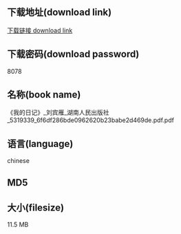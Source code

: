 ## 下载地址(download link)
[下载链接 download link](https://tutu365.netlify.app/?s=%E3%80%8A%E6%88%91%E7%9A%84%E6%97%A5%E8%AE%B0%E3%80%8B_%E5%88%98%E5%AE%BE%E9%9B%81_%E6%B9%96%E5%8D%97%E4%BA%BA%E6%B0%91%E5%87%BA%E7%89%88%E7%A4%BE_5319339_6f6df286bde0962620b23babe2d469de.pdf)

## 下载密码(download password)
8078

## 名称(book name)
《我的日记》_刘宾雁_湖南人民出版社_5319339_6f6df286bde0962620b23babe2d469de.pdf.pdf

## 语言(language)
chinese

## MD5


## 大小(filesize)
11.5 MB
